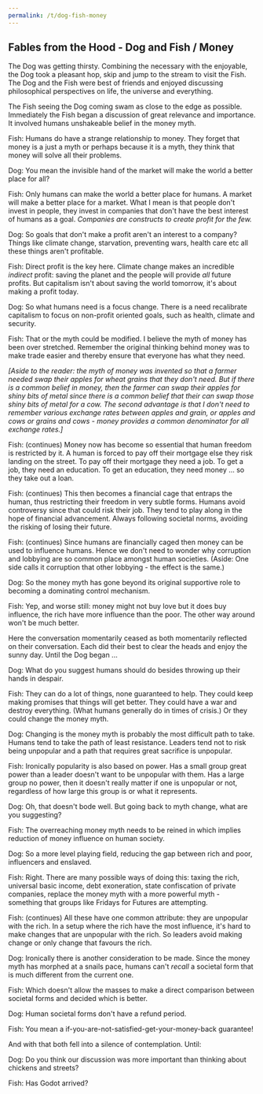 ```yaml
---
permalink: /t/dog-fish-money
---
```



## Fables from the Hood - Dog and Fish / Money

The Dog was getting thirsty. Combining the necessary with the enjoyable, the Dog took a pleasant hop, skip and jump to the stream to visit the Fish. The Dog and the Fish were best of friends and enjoyed discussing philosophical perspectives on life, the universe and everything.

The Fish seeing the Dog coming swam as close to the edge as possible. Immediately the Fish began a discussion of great relevance and importance. It involved humans unshakeable belief in the money myth.

Fish: Humans do have a strange relationship to money. They forget that money is a just a myth or perhaps because it is a myth, they think that money will solve all their problems.

Dog: You mean the invisible hand of the market will make the world a better place for all?

Fish: Only humans can make the world a better place for humans. A market will make a better place for a market. What I mean is that people don't invest in people, they invest in companies that don't have the best interest of humans as a goal. *Companies are constructs to create profit for the few.*

Dog: So goals that don't make a profit aren't an interest to a company? Things like climate change, starvation, preventing wars, health care etc all these things aren't profitable.

Fish: Direct profit is the key here. Climate change makes an incredible *indirect* profit: saving the planet and the people will provide *all* future profits. But capitalism isn't about saving the world tomorrow, it's about making a profit today.

Dog: So what humans need is a focus change. There is a need recalibrate capitalism to focus on non-profit oriented goals, such as health, climate and security.

Fish: That or the myth could be modified. I believe the myth of money has been over stretched. Remember the original thinking behind money was to make trade easier and thereby ensure that everyone has what they need.

*[Aside to the reader: the myth of money was invented so that a farmer needed swap their apples for wheat grains that they don't need. But if there is a common belief in money, then the farmer can swap their apples for shiny bits of metal since there is a common belief that their can swap those shiny bits of metal for a cow. The second advantage is that I don't need to remember various exchange rates between apples and grain, or apples and cows or grains and cows - money provides a common denominator for all exchange rates.]*

Fish: (continues) Money now has become so essential that human freedom is restricted by it. A human is forced to pay off their mortgage else they risk landing on the street. To pay off their mortgage they need a job. To get a job, they need an education. To get an education, they need money ... so they take out a loan.

Fish: (continues) This then becomes a financial cage that entraps the human, thus restricting their freedom in very subtle forms. Humans avoid controversy since that could risk their job. They tend to play along in the hope of financial advancement. Always following societal norms, avoiding the risking of losing their future.

Fish: (continues) Since humans are financially caged  then money can be used to influence humans. Hence we don't need to wonder why corruption and lobbying are so common place amongst human societies. (Aside: One side calls it corruption that other lobbying - the effect is the same.)

Dog: So the money myth has gone beyond its original supportive role to becoming a dominating control mechanism.

Fish: Yep, and worse still: money might not buy love but it does buy influence, the rich have more influence than the poor. The other way around won't be much better.

Here the conversation momentarily ceased as both momentarily reflected on their conversation. Each did their best to clear the heads and enjoy the sunny day. Until the Dog began ...

Dog: What do you suggest humans should do besides throwing up their hands in despair.

Fish: They can do a lot of things, none guaranteed to help. They could keep making promises that things will get better. They could have a war and destroy everything. (What humans generally do in times of crisis.) Or they could change the money myth.

Dog: Changing is the money myth is probably the most difficult path to take. Humans tend to take the path of least resistance. Leaders tend not to risk being unpopular and a path that requires great sacrifice is unpopular.

Fish: Ironically popularity is also based on power. Has a small group great power than a leader doesn't want to be unpopular with them. Has a large group no power, then it doesn't really matter if one is unpopular or not, regardless of how large this group is or what it represents.

Dog: Oh, that doesn't bode well. But going back to myth change, what are you suggesting?

Fish: The overreaching money myth needs to be reined in which implies reduction of money influence on human society.

Dog: So a more level playing field, reducing the gap between rich and poor, influencers and enslaved.

Fish: Right. There are many possible ways of doing this: taxing the rich, universal basic income, debt exoneration, state confiscation of private companies, replace the money myth with a more powerful myth - something that groups like Fridays for Futures are attempting.

Fish: (continues) All these have one common attribute: they are unpopular with the rich. In a setup where the rich have the most influence, it's hard to make changes that are unpopular with the rich. So leaders avoid making change or only change that favours the rich.

Dog: Ironically there is another consideration to be made. Since the money myth has morphed at a snails pace, humans can't *recall* a societal form that is much different from the current one.

Fish: Which doesn't allow the masses to make a direct comparison between societal forms and decided which is better.

Dog: Human societal forms don't have a refund period.

Fish: You mean a if-you-are-not-satisfied-get-your-money-back guarantee!

And with that both fell into a silence of contemplation. Until:

Dog: Do you think our discussion was more important than thinking about chickens and streets?

Fish: Has Godot arrived?
